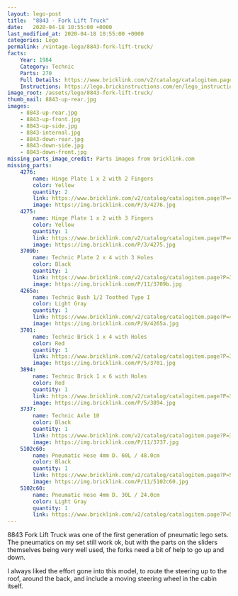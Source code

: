 ```yaml
---
layout: lego-post
title:  "8843 - Fork Lift Truck"
date:   2020-04-18 10:55:00 +0000
last_modified_at: 2020-04-18 10:55:00 +0000
categories: Lego
permalink: /vintage-lego/8843-fork-lift-truck/
facts:
    Year: 1984
    Category: Technic
    Parts: 270
    Full Details: https://www.bricklink.com/v2/catalog/catalogitem.page?S=8843-1#T=I
    Instructions: https://lego.brickinstructions.com/en/lego_instructions/set/8843/Fork_Lift_Truck
image_root: /assets/lego/8843-fork-lift-truck/
thumb_nail: 8843-up-rear.jpg
images:
    - 8843-up-rear.jpg
    - 8843-up-front.jpg
    - 8843-up-side.jpg
    - 8843-internal.jpg
    - 8843-down-rear.jpg
    - 8843-down-side.jpg
    - 8843-down-front.jpg
missing_parts_image_credit: Parts images from bricklink.com
missing_parts:
    4276:
        name: Hinge Plate 1 x 2 with 2 Fingers
        color: Yellow
        quantity: 2
        link: https://www.bricklink.com/v2/catalog/catalogitem.page?P=4276&idColor=3
        image: https://img.bricklink.com/P/3/4276.jpg
    4275:
        name: Hinge Plate 1 x 2 with 3 Fingers
        color: Yellow
        quantity: 1
        link: https://www.bricklink.com/v2/catalog/catalogitem.page?P=4275&idColor=3
        image: https://img.bricklink.com/P/3/4275.jpg
    3709b:
        name: Technic Plate 2 x 4 with 3 Holes
        color: Black
        quantity: 1
        link: https://www.bricklink.com/v2/catalog/catalogitem.page?P=3709b&idColor=11
        image: https://img.bricklink.com/P/11/3709b.jpg
    4265a:
        name: Technic Bush 1/2 Toothed Type I
        color: Light Gray
        quantity: 1
        link: https://www.bricklink.com/v2/catalog/catalogitem.page?P=4265a&idColor=9
        image: https://img.bricklink.com/P/9/4265a.jpg
    3701:
        name: Technic Brick 1 x 4 with Holes
        color: Red
        quantity: 1
        link: https://www.bricklink.com/v2/catalog/catalogitem.page?P=3701&idColor=5
        image: https://img.bricklink.com/P/5/3701.jpg
    3894:
        name: Technic Brick 1 x 6 with Holes
        color: Red
        quantity: 1
        link: https://www.bricklink.com/v2/catalog/catalogitem.page?P=3894&idColor=5
        image: https://img.bricklink.com/P/5/3894.jpg   
    3737:
        name: Technic Axle 10
        color: Black
        quantity: 1
        link: https://www.bricklink.com/v2/catalog/catalogitem.page?P=3737&idColor=11
        image: https://img.bricklink.com/P/11/3737.jpg      
    5102c60:
        name: Pneumatic Hose 4mm D. 60L / 48.0cm
        color: Black
        quantity: 1
        link: https://www.bricklink.com/v2/catalog/catalogitem.page?P=5102c60&idColor=11
        image: https://img.bricklink.com/P/11/5102c60.jpg
    5102c60:
        name: Pneumatic Hose 4mm D. 30L / 24.0cm
        color: Light Gray
        quantity: 1
        link: https://www.bricklink.com/v2/catalog/catalogitem.page?P=5102c30&idColor=9                      
---
```


8843 Fork Lift Truck was one of the first generation of pneumatic lego sets. The pneumatics on my set still work ok, but with the parts on the sliders themselves being very well used, the forks need a bit of help to go up and down. 

I always liked the effort gone into this model, to route the steering up to the roof, around the back, and include a moving steering wheel in the cabin itself.